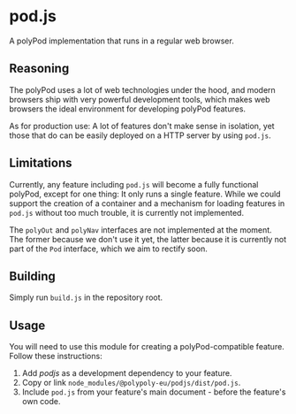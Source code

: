 # pod.js

A polyPod implementation that runs in a regular web browser.

## Reasoning

The polyPod uses a lot of web technologies under the hood, and modern
browsers ship with very powerful development tools, which makes web
browsers the ideal environment for developing polyPod features.

As for production use: A lot of features don't make sense in
isolation, yet those that do can be easily deployed on a HTTP server
by using `pod.js`.

## Limitations

Currently, any feature including `pod.js` will become a fully
functional polyPod, except for one thing: It only runs a single
feature. While we could support the creation of a container and a
mechanism for loading features in `pod.js` without too much trouble,
it is currently not implemented.

The `polyOut` and `polyNav` interfaces are not implemented at the
moment. The former because we don't use it yet, the latter because it
is currently not part of the `Pod` interface, which we aim to rectify
soon.

## Building

Simply run `build.js` in the repository root.

## Usage

You will need to use this module for creating a polyPod-compatible
feature. Follow these instructions:

1. Add _podjs_ as a development dependency to your feature.
2. Copy or link `node_modules/@polypoly-eu/podjs/dist/pod.js`.
3. Include `pod.js` from your feature's main document - before the
   feature's own code.
